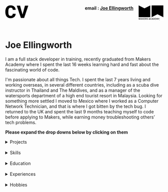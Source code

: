 <h1><a name="cv"><img align="left" src="./images/cv.png" height="45"></a><a href="https://makers.tech/"><img align="right" src="./images/makers.png" width="80"/></a></h1>
  
<h4 align="right">email&nbsp;:&nbsp;<a href="mailto:joeellingworth@gmail.com">Joe Ellingworth</a>&nbsp;&nbsp;&nbsp;&nbsp;&nbsp;</h4>
<br><br>
 
# Joe Ellingworth
 
I am a full stack developer in training, recently graduated from Makers Academy where I spent the last 16 weeks learning hard and fast about the fascinating world of code.
 
I'm passionate about all things Tech. I spent the last 7 years living and working overseas, in several different countries, including as a scuba dive instructor in Thailand and The Maldives, and as a manager of the watersports department of a high end tourist resort in Malaysia. Looking for something more settled I moved to Mexico where I worked as a Computer Network Technician, and that is where I got bitten by the tech bug. I returned to the UK and spent the last 9 months teaching myself to code before applying to Makers, while earning money troubleshooting others’ tech problems.
 
**Please expand the drop downs below by clicking on them**
 
<details><summary>Projects</summary>
 <p>
 
 |Project Name               |Overview                           |Tech Stack   |Tech Stack                       |
 |----------------|-------------------------------|-----------------------------|-----------------------------|
 |WePick      |A fun movie matching app to help you choose a movie between you and our friend. Our Final group project at Makers   |Ruby on Rails,, Sinatra, CSS, HTML, RSpec, Capybara and PSQL | [https://github.com/jasylwong/wepick](https://github.com/jasylwong/wepick)          
 |WePick2          |A redesign of our original WePick App. Focusing on expanding the concept with new features and new tech stack.          |React Native, Javascript, NodeJs, Jasmine, Jest, HTML, CSS           | |
 |AceBook          |A simple social networking site users can make posts, upload images and interact with other uses.  |Ruby on Rails, Sinatra, CSS, HTML, RSpec, Capybara and PSQL| [https://github.com/Peter2-71828/aceBook-PingPong](https://github.com/Peter2-71828/aceBook-PingPong) |
 
 </p>
</details>
<br>
 
 
<details><summary>Skills</summary>
 
 <p>
 
 I am a fast learning logical thinker and resourceful team player. I am known as someone who rolls up my sleeves and gets stuck in. I am quietly confident and well rounded. I fall back on the life skills I honed around the world in the variety of settings. Above all I am passionate about coding and problem solving,
 
 ### Fast learning team player
 
 Before I found my passion for coding I worked in several different countries, cultures and settings, always successful in the roles I took on. As evidence of my fast learning, I was promoted to a manager role after having been a scuba diving instructor for a relatively short time. I was hired as the Manager of the Dive and Activity Department at Batu Batu Resort in Malaysia where I successfully managed a team of 6 and a budget of £150,000
 
 I achieved these rapid promotions through being an adaptable team player, a natural team leader, hard working, fast learning, always willing to take on extra responsibilities. Working in remote island resorts with limited external support to call on is testing, and it creates the conditions which forces one to fall back on your own problem solving and I became very resourceful.
 
 ### Hard working, well rounded and passionate about Tech
 
 I was introduced to the tech industry while living in Mexico in 2018. It was a learn-fast-high-pressured rollercoaster but I found that I excelled in it. I learnt a lot in a short time but the two most important things I learnt was I) I love trouble shooting and 2) I'm fascinated about tech.
 
 </p>
 </details>
 <br>
 
 
 <details><summary>Education</summary>
 <p>
 
 ### Makers Academy (Dec 2019 to April 2020)
 
 A 16-week intensive development bootcamp. Starting with the basics of **Object Oriented Principles** we learnt **Ruby**,   Makers from day one encouraged us to use **Test Driven Development** so we became proficient using **RSpec**.  Every Afternoon at Makers we would pair program which played to my strength as a team player and taught me the valuable skill of explaining my code and thinking process to others.
 
 We began by building simple web apps and began incorporating databases using **PSQL** at first and later **ORMs**. During the middle section of the course we started to learn **JavaScript** which while was challenging I enjoyed greatly.  As TTD was our way we leant **Jasmine** and even built our own testing framework.
 
 The last 5 week of the course were spent working on group projects where we learnt the all important skills of good **Git** workflow, We also worked using the Agile cycle of development.
 
 
 ### Unrelated to tech:
 
 ### PADI Master Scuba Diver Trainer
 In the process of becoming a top qualified scuba diving instructor I had to go though the intensive Instructor Development Course (IDC) - beyond the technical knowledge required to work as a scuba instructor, you have to have people skills and take responsibility for the lives of others, you have to be cool under fire and adaptable to new environments such as the underwater world where a dash to the safety of the surface can kill.
 
 ### Milton Abbey 2006 - 2011
 A levels in History, History Of Art, Religious studies and Communication
 
 11 GCSEs
 
 </p>
 </details>
 <br>
 
 <details><summary>Experiences</summary>
 <p>
 
 **Joe's Tech Support** (April 2018 to Present)
 
 *General all purpose IT Support and troubleshooter*
 
 - A large variety of jobs in many aspects of Tech.
 - Computer Network managing
 - Troubleshooting problems big and small
 - Managing social media accounts
 - Website and domain management
 
 <br>
 
  **Baja Connect** (July 2018 to April 2019)
 
 *Field Agent*
 
 - Learnt the trade of networking
 - Installed, configured and maintained point to multipoint wireless WAN networks for all variety of clients (Ubiquiti airMAX)
 - Planned, Installed, configured and managed home and professional mesh LAN networks (Ubiquiti Unifi & Amplifi)
 - Configured and managed standard home networks via 802.11N and 802.11AC routers (TP link, Cisco)
 - Installed, Managed pre-sliced fiber optic hybrid systems to the home on the client side (Ubiquiti UFiber)
 - Installed, configured and managed home security equipment. (Ubiquiti UnifiVideo & Ring )
 - Troubleshooting in all areas of the business. Client side and Server Rooms
 

 <br>
 
 **Batu Batu Resort** (Jan 2016 - Nov 2016)
 
 *Head of Dive and Activity Department*
 
 - Managed a team of 6 and a budget of £150,000
 - Responsible for all Water related Activities and safety of a private island
 - Most qualified lifesaver and first Aider on a remote island
 - Responsible for the upkeep of the three island Speedboats
 - Maintained a full working dive shop include equipment, tanks and high maintenance Compressor
 
 
 <br>
 
 **PADI SCUBA Instructor** (2014 - 2016)
 
 *Master Scuba Diver Trainer (MSDT)*
 
 - Learnt to work in ofter high pressure situations.
 - Managing nervous people in often potentially dangerous situations
 - Worked in high end resorts such as The Four Seasons Maldives
 
 
 </p>
</details>
<br>
 
<details><summary>Hobbies</summary>
 <p>
 
 In 2018 I renovated my dilapidated 1969 Airstream land yacht trailer, a steep learning curve demonstrating resourcefulness, resilience and patience but not much aptitude. (Photos gladly given upon request)
 
 I find joy in recycling scrap materials to make home aquaponics systems (aquaculture - hydroponic combinations), and if i'm not doing that you can find me getting my hands dirty in the ground planting some veggie.
 
 People seek me out to join their projects. I am blessed with a wide and wonderful circle of friends and family, and I love cats but most of all I love my dog Bentley
 </p>
</details>
<br>